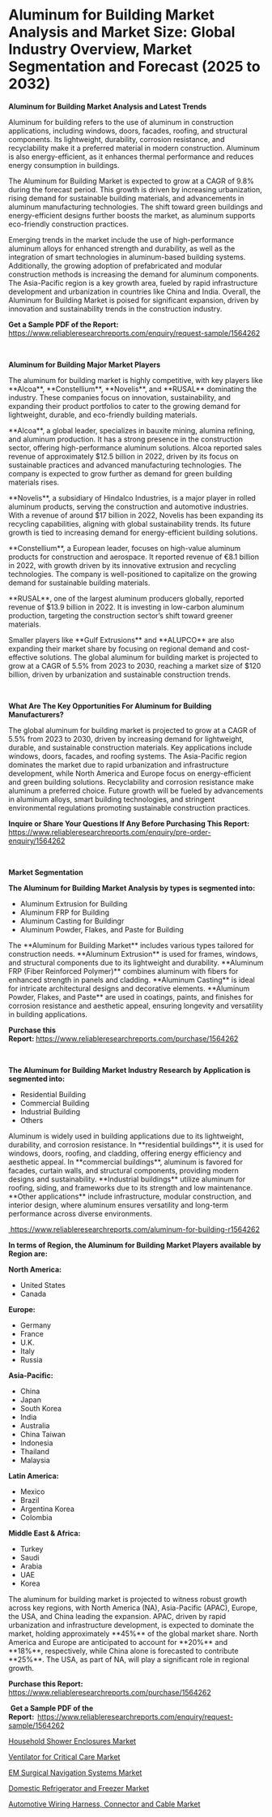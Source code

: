 <p><h1>Aluminum for Building Market Analysis and Market Size: Global Industry Overview, Market Segmentation and Forecast (2025 to 2032)</h1></p><p><strong>Aluminum for Building Market Analysis and Latest Trends</strong></p>
<p><p>Aluminum for building refers to the use of aluminum in construction applications, including windows, doors, facades, roofing, and structural components. Its lightweight, durability, corrosion resistance, and recyclability make it a preferred material in modern construction. Aluminum is also energy-efficient, as it enhances thermal performance and reduces energy consumption in buildings.</p><p>The Aluminum for Building Market is expected to grow at a CAGR of 9.8% during the forecast period. This growth is driven by increasing urbanization, rising demand for sustainable building materials, and advancements in aluminum manufacturing technologies. The shift toward green buildings and energy-efficient designs further boosts the market, as aluminum supports eco-friendly construction practices.</p><p>Emerging trends in the market include the use of high-performance aluminum alloys for enhanced strength and durability, as well as the integration of smart technologies in aluminum-based building systems. Additionally, the growing adoption of prefabricated and modular construction methods is increasing the demand for aluminum components. The Asia-Pacific region is a key growth area, fueled by rapid infrastructure development and urbanization in countries like China and India. Overall, the Aluminum for Building Market is poised for significant expansion, driven by innovation and sustainability trends in the construction industry.</p></p>
<p><strong>Get a Sample PDF of the Report:&nbsp;</strong> <a href="https://www.reliableresearchreports.com/enquiry/request-sample/1564262?utm_campaign=2131&utm_medium=2&utm_source=Github&utm_content=ia&utm_term=25012025&utm_id=aluminum-for-building">https://www.reliableresearchreports.com/enquiry/request-sample/1564262</a></p>
<p>&nbsp;</p>
<p><strong>Aluminum for Building Major Market Players</strong></p>
<p><p>The aluminum for building market is highly competitive, with key players like **Alcoa**, **Constellium**, **Novelis**, and **RUSAL** dominating the industry. These companies focus on innovation, sustainability, and expanding their product portfolios to cater to the growing demand for lightweight, durable, and eco-friendly building materials.</p><p>**Alcoa**, a global leader, specializes in bauxite mining, alumina refining, and aluminum production. It has a strong presence in the construction sector, offering high-performance aluminum solutions. Alcoa reported sales revenue of approximately $12.5 billion in 2022, driven by its focus on sustainable practices and advanced manufacturing technologies. The company is expected to grow further as demand for green building materials rises.</p><p>**Novelis**, a subsidiary of Hindalco Industries, is a major player in rolled aluminum products, serving the construction and automotive industries. With a revenue of around $17 billion in 2022, Novelis has been expanding its recycling capabilities, aligning with global sustainability trends. Its future growth is tied to increasing demand for energy-efficient building solutions.</p><p>**Constellium**, a European leader, focuses on high-value aluminum products for construction and aerospace. It reported revenue of €8.1 billion in 2022, with growth driven by its innovative extrusion and recycling technologies. The company is well-positioned to capitalize on the growing demand for sustainable building materials.</p><p>**RUSAL**, one of the largest aluminum producers globally, reported revenue of $13.9 billion in 2022. It is investing in low-carbon aluminum production, targeting the construction sector’s shift toward greener materials.</p><p>Smaller players like **Gulf Extrusions** and **ALUPCO** are also expanding their market share by focusing on regional demand and cost-effective solutions. The global aluminum for building market is projected to grow at a CAGR of 5.5% from 2023 to 2030, reaching a market size of $120 billion, driven by urbanization and sustainable construction trends.</p></p>
<p>&nbsp;</p>
<p><strong>What Are The Key Opportunities For Aluminum for Building Manufacturers?</strong></p>
<p><p>The global aluminum for building market is projected to grow at a CAGR of 5.5% from 2023 to 2030, driven by increasing demand for lightweight, durable, and sustainable construction materials. Key applications include windows, doors, facades, and roofing systems. The Asia-Pacific region dominates the market due to rapid urbanization and infrastructure development, while North America and Europe focus on energy-efficient and green building solutions. Recyclability and corrosion resistance make aluminum a preferred choice. Future growth will be fueled by advancements in aluminum alloys, smart building technologies, and stringent environmental regulations promoting sustainable construction practices.</p></p>
<p><strong>Inquire or Share Your Questions If Any Before Purchasing This Report:</strong> <a href="https://www.reliableresearchreports.com/enquiry/pre-order-enquiry/1564262?utm_campaign=2131&utm_medium=2&utm_source=Github&utm_content=ia&utm_term=25012025&utm_id=aluminum-for-building">https://www.reliableresearchreports.com/enquiry/pre-order-enquiry/1564262</a></p>
<p>&nbsp;</p>
<p><strong>Market Segmentation</strong></p>
<p><strong>The Aluminum for Building Market Analysis by types is segmented into:</strong></p>
<p><ul><li>Aluminum Extrusion for Building</li><li>Aluminum FRP for Building</li><li>Aluminum Casting for Buildingr</li><li>Aluminum Powder, Flakes, and Paste for Building</li></ul></p>
<p><p>The **Aluminum for Building Market** includes various types tailored for construction needs. **Aluminum Extrusion** is used for frames, windows, and structural components due to its lightweight and durability. **Aluminum FRP (Fiber Reinforced Polymer)** combines aluminum with fibers for enhanced strength in panels and cladding. **Aluminum Casting** is ideal for intricate architectural designs and decorative elements. **Aluminum Powder, Flakes, and Paste** are used in coatings, paints, and finishes for corrosion resistance and aesthetic appeal, ensuring longevity and versatility in building applications.</p></p>
<p><strong>Purchase this Report:&nbsp;</strong><a href="https://www.reliableresearchreports.com/purchase/1564262?utm_campaign=2131&utm_medium=2&utm_source=Github&utm_content=ia&utm_term=25012025&utm_id=aluminum-for-building">https://www.reliableresearchreports.com/purchase/1564262</a></p>
<p>&nbsp;</p>
<p><strong>The Aluminum for Building Market Industry Research by Application is segmented into:</strong></p>
<p><ul><li>Residential Building</li><li>Commercial Building</li><li>Industrial Building</li><li>Others</li></ul></p>
<p><p>Aluminum is widely used in building applications due to its lightweight, durability, and corrosion resistance. In **residential buildings**, it is used for windows, doors, roofing, and cladding, offering energy efficiency and aesthetic appeal. In **commercial buildings**, aluminum is favored for facades, curtain walls, and structural components, providing modern designs and sustainability. **Industrial buildings** utilize aluminum for roofing, siding, and frameworks due to its strength and low maintenance. **Other applications** include infrastructure, modular construction, and interior design, where aluminum ensures versatility and long-term performance across diverse environments.</p></p>
<p><a href="https://www.reliableresearchreports.com/aluminum-for-building-r1564262?utm_campaign=2131&utm_medium=2&utm_source=Github&utm_content=ia&utm_term=25012025&utm_id=aluminum-for-building">&nbsp;https://www.reliableresearchreports.com/aluminum-for-building-r1564262</a></p>
<p><strong>In terms of Region, the Aluminum for Building Market Players available by Region are:</strong></p>
<p>
    <p> <strong> North America: </strong>
        <ul>
            <li>United States</li>
            <li>Canada</li>
        </ul>
        </p> 
    <p> <strong> Europe: </strong>
        <ul>
            <li>Germany</li>
            <li>France</li>
            <li>U.K.</li>
            <li>Italy</li>
            <li>Russia</li>
        </ul>
        </p> 
    <p> <strong> Asia-Pacific: </strong>
        <ul>
            <li>China</li>
            <li>Japan</li>
            <li>South Korea</li>
            <li>India</li>
            <li>Australia</li>
            <li>China Taiwan</li>
            <li>Indonesia</li>
            <li>Thailand</li>
            <li>Malaysia</li>
        </ul>
        </p> 
    <p> <strong> Latin America: </strong>
        <ul>
            <li>Mexico</li>
            <li>Brazil</li>
            <li>Argentina Korea</li>
            <li>Colombia</li>
        </ul>
        </p> 
    <p> <strong> Middle East & Africa: </strong>
        <ul>
            <li>Turkey</li>
            <li>Saudi</li>
            <li>Arabia</li>
            <li>UAE</li>
            <li>Korea</li>
        </ul>
    </p>
    </p>
<p><p>The aluminum for building market is projected to witness robust growth across key regions, with North America (NA), Asia-Pacific (APAC), Europe, the USA, and China leading the expansion. APAC, driven by rapid urbanization and infrastructure development, is expected to dominate the market, holding approximately **45%** of the global market share. North America and Europe are anticipated to account for **20%** and **18%**, respectively, while China alone is forecasted to contribute **25%**. The USA, as part of NA, will play a significant role in regional growth.</p></p>
<p><strong>Purchase this Report: </strong><a href="https://www.reliableresearchreports.com/purchase/1564262?utm_campaign=2131&utm_medium=2&utm_source=Github&utm_content=ia&utm_term=25012025&utm_id=aluminum-for-building">https://www.reliableresearchreports.com/purchase/1564262</a></p>
<p>&nbsp;<strong>Get a Sample PDF of the Report:&nbsp;&nbsp;</strong><a href="https://www.reliableresearchreports.com/enquiry/request-sample/1564262?utm_campaign=2131&utm_medium=2&utm_source=Github&utm_content=ia&utm_term=25012025&utm_id=aluminum-for-building">https://www.reliableresearchreports.com/enquiry/request-sample/1564262</a></p>
<p><strong></strong></p>
<p><p><a href="https://www.linkedin.com/pulse/household-shower-enclosures-market-size-overview-growth-hz8qf?utm_campaign=2131&utm_medium=2&utm_source=Github&utm_content=ia&utm_term=25012025&utm_id=aluminum-for-building">Household Shower Enclosures Market</a></p><p><a href="https://www.linkedin.com/pulse/ventilator-critical-care-industry-projections-market-p7rre?utm_campaign=2131&utm_medium=2&utm_source=Github&utm_content=ia&utm_term=25012025&utm_id=aluminum-for-building">Ventilator for Critical Care Market</a></p><p><a href="https://www.linkedin.com/pulse/explore-em-surgical-navigation-systems-markets-growth-2ngte?utm_campaign=2131&utm_medium=2&utm_source=Github&utm_content=ia&utm_term=25012025&utm_id=aluminum-for-building">EM Surgical Navigation Systems Market</a></p><p><a href="https://www.linkedin.com/pulse/domestic-refrigerator-freezer-market-matrix-applications-gsvcc?utm_campaign=2131&utm_medium=2&utm_source=Github&utm_content=ia&utm_term=25012025&utm_id=aluminum-for-building">Domestic Refrigerator and Freezer Market</a></p><p><a href="https://www.linkedin.com/pulse/automotive-wiring-harness-connector-cable-industry-forecast-report-zyw5c?utm_campaign=2131&utm_medium=2&utm_source=Github&utm_content=ia&utm_term=25012025&utm_id=aluminum-for-building">Automotive Wiring Harness, Connector and Cable Market</a></p></p>